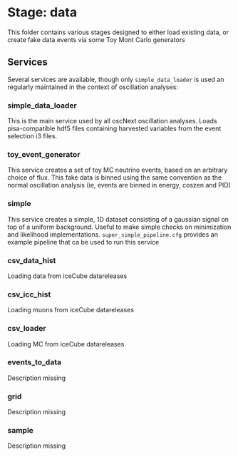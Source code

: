 # Stage: data

This folder contains various stages designed to either load existing data, or create fake data events via some Toy Mont Carlo generators

## Services

Several services are available, though only `simple_data_loader` is used an regularly maintained in the context of oscillation analyses:

### simple_data_loader

This is the main service used by all oscNext oscillation analyses. Loads pisa-compatible hdf5 files containing harvested variables from the event selection i3 files.

### toy_event_generator

This service creates a set of toy MC neutrino events, based on an arbitrary choice of flux. This fake data is binned using the same convention as the normal oscillation analysis (ie, events are binned in energy, coszen and PID)

### simple

This service creates a simple, 1D dataset consisting of a gaussian signal on top of a uniform background. Useful to make simple checks on minimization and likelihood implementations. `super_simple_pipeline.cfg` provides an example pipeline that ca be used to run this service

### csv_data_hist

Loading data from iceCube datareleases

### csv_icc_hist

Loading muons from iceCube datareleases

### csv_loader

Loading MC from iceCube datareleases

### events_to_data

Description missing

### grid

Description missing

### sample

Description missing
